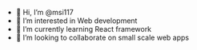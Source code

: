 - 👋 Hi, I’m @msi117
- 👀 I’m interested in Web development
- 🌱 I’m currently learning React framework
- 💞️ I’m looking to collaborate on small scale web apps

<!---
msi117/msi117 is a ✨ special ✨ repository because its `README.md` (this file) appears on your GitHub profile.
You can click the Preview link to take a look at your changes.
--->
